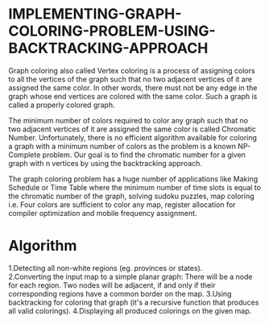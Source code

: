 # IMPLEMENTING-GRAPH-COLORING-PROBLEM-USING-BACKTRACKING-APPROACH
Graph coloring also called Vertex coloring is a process of assigning colors to all the vertices of the graph such that no two adjacent vertices of it are assigned the same color. In other words, there must not be any edge in the graph whose end vertices are colored with the same color. Such a graph is called a properly colored graph. 

The minimum number of colors required to color any graph such that no two adjacent vertices of it are assigned the same color is called Chromatic Number. Unfortunately, there is no efficient algorithm available for coloring a graph with a minimum number of colors as the problem is a known NP-Complete problem. Our goal is to find the chromatic number for a given graph with n vertices by using the backtracking approach.

The graph coloring problem has a huge number of applications like Making Schedule or Time Table where the minimum number of time slots is equal to the chromatic number of the graph, solving sudoku puzzles, map coloring i.e. Four colors are sufficient to color any map, register allocation for compiler optimization and mobile frequency assignment.

# Algorithm
1.Detecting all non-white regions (eg. provinces or states).\
2.Converting the input map to a simple planar graph: There will be a node for each region. Two nodes will be adjacent, if and only if their corresponding regions have a common border on the map.
3.Using backtracking for coloring that graph (it's a recursive function that produces all valid colorings).
4.Displaying all produced colorings on the given map.
